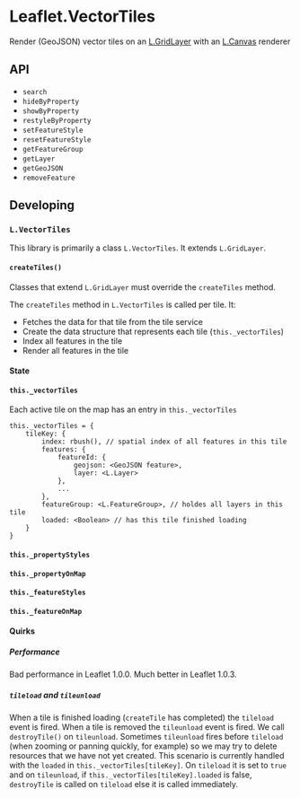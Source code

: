 # Leaflet.VectorTiles

Render (GeoJSON) vector tiles on an [L.GridLayer][1] with an [L.Canvas][2] renderer

## API

- `search`
- `hideByProperty`
- `showByProperty`
- `restyleByProperty`
- `setFeatureStyle`
- `resetFeatureStyle`
- `getFeatureGroup`
- `getLayer`
- `getGeoJSON`
- `removeFeature`

## Developing

### `L.VectorTiles`

This library is primarily a class `L.VectorTiles`. It extends `L.GridLayer`.

#### `createTiles()`

Classes that extend `L.GridLayer` must override the `createTiles` method.

The `createTiles` method in `L.VectorTiles` is called per tile. It:
- Fetches the data for that tile from the tile service
- Create the data structure that represents each tile (`this._vectorTiles`)
- Index all features in the tile
- Render all features in the tile

#### State

#### `this._vectorTiles`

Each active tile on the map has an entry in `this._vectorTiles`

```
this._vectorTiles = {
	tileKey: {
    	index: rbush(), // spatial index of all features in this tile
        features: {
        	featureId: {
            	geojson: <GeoJSON feature>,
                layer: <L.Layer>
            },
            ...
        },
        featureGroup: <L.FeatureGroup>, // holdes all layers in this tile
        loaded: <Boolean> // has this tile finished loading
    }
}
```

#### `this._propertyStyles`

#### `this._propertyOnMap`

#### `this._featureStyles`

#### `this._featureOnMap`


#### Quirks

##### Performance

Bad performance in Leaflet 1.0.0. Much better in Leaflet 1.0.3.

##### `tileload` and `tileunload`

When a tile is finished loading (`createTile` has completed) the `tileload` event is fired. When a tile is removed the `tileunload` event is fired. We call `destroyTile()` on `tileunload`. Sometimes `tileunload` fires before `tileload` (when zooming or panning quickly, for example) so we may try to delete resources that we have not yet created. This scenario is currently handled with the `loaded` in `this._vectorTiles[tileKey]`. On `tileload` it is set to `true` and on `tileunload`, if `this._vectorTiles[tileKey].loaded` is false, `destroyTile` is called on `tileload` else it is called immediately.

[1]: http://leafletjs.com/reference-1.0.3.html#gridlayer
[2]: http://leafletjs.com/reference-1.0.3.html#canvas

